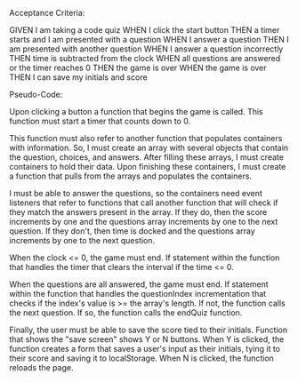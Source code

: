 Acceptance Criteria:

GIVEN I am taking a code quiz
WHEN I click the start button
THEN a timer starts and I am presented with a question
WHEN I answer a question
THEN I am presented with another question
WHEN I answer a question incorrectly
THEN time is subtracted from the clock
WHEN all questions are answered or the timer reaches 0
THEN the game is over
WHEN the game is over
THEN I can save my initials and score

Pseudo-Code:

Upon clicking a button a function that begins the game is called.
This function must start a timer that counts down to 0.

This function must also refer to another function that populates containers with information.
So, I must create an array with several objects that contain the question, choices, and answers.
After filling these arrays, I must create containers to hold their data.
Upon finishing these containers, I must create a function that pulls from the arrays and populates the containers.

I must be able to answer the questions, so the containers need event listeners that refer to functions that call another function that will check if they match the answers present in the array.
If they do, then the score increments by one and the questions array increments by one to the next question.
If they don't, then time is docked and the questions array increments by one to the next question.

When the clock <= 0, the game must end.
If statement within the function that handles the timer that clears the interval if the time <= 0.

When the questions are all answered, the game must end.
If statement within the function that handles the questionIndex incrementation that checks if the index's value is >= the array's length.
If not, the function calls the next question.
If so, the function calls the endQuiz function.

Finally, the user must be able to save the score tied to their initials.
Function that shows the "save screen" shows Y or N buttons.
When Y is clicked, the function creates a form that saves a user's input as their initials, tying it to their score and saving it to localStorage.
When N is clicked, the function reloads the page.





